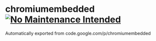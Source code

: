 # chromiumembedded [![No Maintenance Intended](http://unmaintained.tech/badge.svg)](http://unmaintained.tech/)
Automatically exported from code.google.com/p/chromiumembedded
